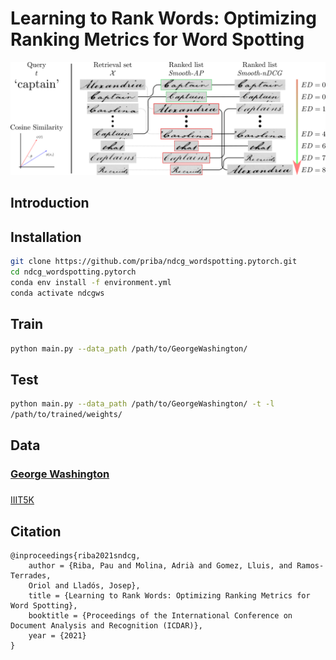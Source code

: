 # Learning to Rank Words: Optimizing Ranking Metrics for Word Spotting

<p align="center">
<img src="./figures/summary.png" width="800">
</p>

## Introduction

## Installation

```bash
git clone https://github.com/priba/ndcg_wordspotting.pytorch.git
cd ndcg_wordspotting.pytorch
conda env install -f environment.yml
conda activate ndcgws
```

## Train

```bash
python main.py --data_path /path/to/GeorgeWashington/
```

## Test

```bash
python main.py --data_path /path/to/GeorgeWashington/ -t -l
/path/to/trained/weights/
```

## Data

### [George Washington](http://ciir.cs.umass.edu/downloads/old/data_sets.html)

###
[IIIT5K](https://cvit.iiit.ac.in/research/projects/cvit-projects/the-iiit-5k-word-dataset)

## Citation

```
@inproceedings{riba2021sndcg,
    author = {Riba, Pau and Molina, Adrià and Gomez, Lluis, and Ramos-Terrades,
    Oriol and Lladós, Josep},
    title = {Learning to Rank Words: Optimizing Ranking Metrics for Word Spotting},
    booktitle = {Proceedings of the International Conference on Document Analysis and Recognition (ICDAR)},
    year = {2021}
}
```
